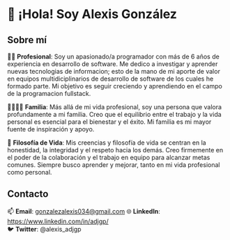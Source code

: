 
# 👋 ¡Hola! Soy Alexis González

## Sobre mí

👨‍💻 **Profesional**: Soy un apasionado/a programador con más de 6 años de experiencia en desarrollo de software. Me dedico a investigar y aprender nuevas tecnologias de informacion; esto de la mano de mi aporte de valor en equipos multidiciplinarios de desarrollo de software de los cuales he formado parte. Mi objetivo es seguir creciendo y aprendiendo en el campo de la programacion fullstack.

👨‍👩‍👧‍👦 **Familia**: Más allá de mi vida profesional, soy una persona que valora profundamente a mi familia. Creo que el equilibrio entre el trabajo y la vida personal es esencial para el bienestar y el éxito. Mi familia es mi mayor fuente de inspiración y apoyo.

🌱 **Filosofía de Vida**: Mis creencias y filosofía de vida se centran en la honestidad, la integridad y el respeto hacia los demás. Creo firmemente en el poder de la colaboración y el trabajo en equipo para alcanzar metas comunes. Siempre busco aprender y mejorar, tanto en mi vida profesional como personal.

## Contacto

📫 **Email**: gonzalezalexis034@gmail.com 
🌐 **LinkedIn**: https://www.linkedin.com/in/adjgp/  
🐦 **Twitter**: @alexis_adjgp

<!--
**ADJGP/adjgp** is a ✨ _special_ ✨ repository because its `README.md` (this file) appears on your GitHub profile.

Here are some ideas to get you started:

- 🔭 I’m currently working on ...
- 🌱 I’m currently learning ...
- 👯 I’m looking to collaborate on ...
- 🤔 I’m looking for help with ...
- 💬 Ask me about ...
- 📫 How to reach me: ...
- 😄 Pronouns: ...
- ⚡ Fun fact: ...
-->
